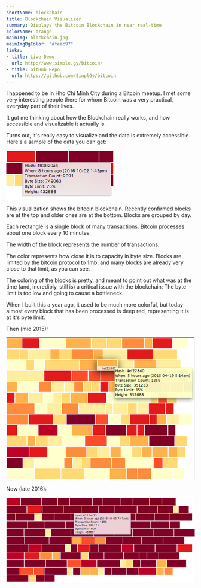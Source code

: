 ```yaml
---
shortName: blockchain
title: Blockchain Visualizer
summary: Displays the Bitcoin Blockchain in near real-time
colorName: orange
mainImg: blockchain.jpg
mainImgBgColor: "#feac97"
links:
- title: Live Demo
  url: http://www.simple.gy/bitcoin/
- title: GitHub Repo
  url: https://github.com/SimplGy/bitcoin 
---
```


I happened to be in Hho Chi Minh City during a Bitcoin meetup. I met some very interesting people there for whom Bitcoin was a very practical, everyday part of their lives.

It got me thinking about how the Blockchain really works, and how accessible and visualizable it actually is.

Turns out, it's really easy to visualize and the data is extremely accessible. Here's a sample of the data you can get:

![Hover a block for details](/projects/img/blockchain/blockchain-details.png)

This visualization shows the bitcoin blockchain. Recently confirmed blocks are at the top and older ones are at the bottom. Blocks are grouped by day.

Each rectangle is a single block of many transactions. Bitcoin processes about one block every 10 minutes.

The width of the block represents the number of transactions.

The color represents how close it is to capacity in byte size. Blocks are limited by the bitcoin protocol to 1mb, and many blocks are already very close to that limit, as you can see.

The coloring of the blocks is pretty, and meant to point out what was at the time (and, incredibly, still is) a critical issue with the blockchain: The byte limit is too low and going to cause a bottleneck.

When I built this a year ago, it used to be much more colorful, but today almost every block that has been processed is deep red, representing it is at it's byte limit.

Then (mid 2015):

![See all the roomy yellow blocks?](/projects/img/blockchain/2015.png)

Now (late 2016):

![Look at all the scary dark red blocks](/projects/img/blockchain/2016.png)













